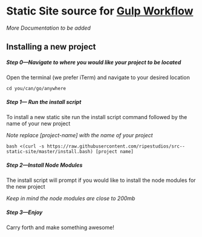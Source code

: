 # Static Site source for [Gulp Workflow](https://github.com/ripe-gulp-workflow/gulp-workflow)
*More Documentation to be added*

## Installing a new project
##### Step 0—Navigate to where you would like your project to be located
Open the terminal (we prefer iTerm) and navigate to your desired location

```
cd you/can/go/anywhere
```

##### Step 1— Run the install script
To install a new static site run the install script command followed by the name of your new project

*Note replace [project-name] with the name of your project*

```
bash <(curl -s https://raw.githubusercontent.com/ripestudios/src--static-site/master/install.bash) [project name]
```

##### Step 2—Install Node Modules
The install script will prompt if you would like to install the node modules for the new project

*Keep in mind the node modules are close to 200mb*

##### Step 3—Enjoy
Carry forth and make something awesome!
